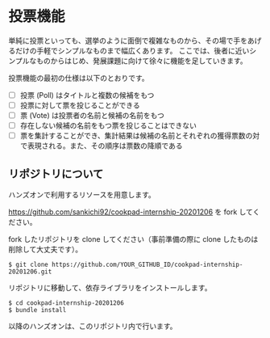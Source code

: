 # 投票機能

単純に投票といっても、選挙のように面倒で複雑なものから、その場で手をあげるだけの手軽でシンプルなものまで幅広くあります。
ここでは、後者に近いシンプルなものからはじめ、発展課題に向けて徐々に機能を足していきます。

投票機能の最初の仕様は以下のとおりです。

- [ ] 投票 (Poll) はタイトルと複数の候補をもつ
- [ ] 投票に対して票を投じることができる
- [ ] 票 (Vote) は投票者の名前と候補の名前をもつ
- [ ] 存在しない候補の名前をもつ票を投じることはできない
- [ ] 票を集計することができ、集計結果は候補の名前とそれぞれの獲得票数の対で表現される。また、その順序は票数の降順である

## リポジトリについて

ハンズオンで利用するリソースを用意します。

https://github.com/sankichi92/cookpad-internship-20201206 を fork してください。

fork したリポジトリを clone してください（事前準備の際に clone したものは削除して大丈夫です）。

    $ git clone https://github.com/YOUR_GITHUB_ID/cookpad-internship-20201206.git

リポジトリに移動して、依存ライブラリをインストールします。

    $ cd cookpad-internship-20201206
    $ bundle install

以降のハンズオンは、このリポジトリ内で行います。
